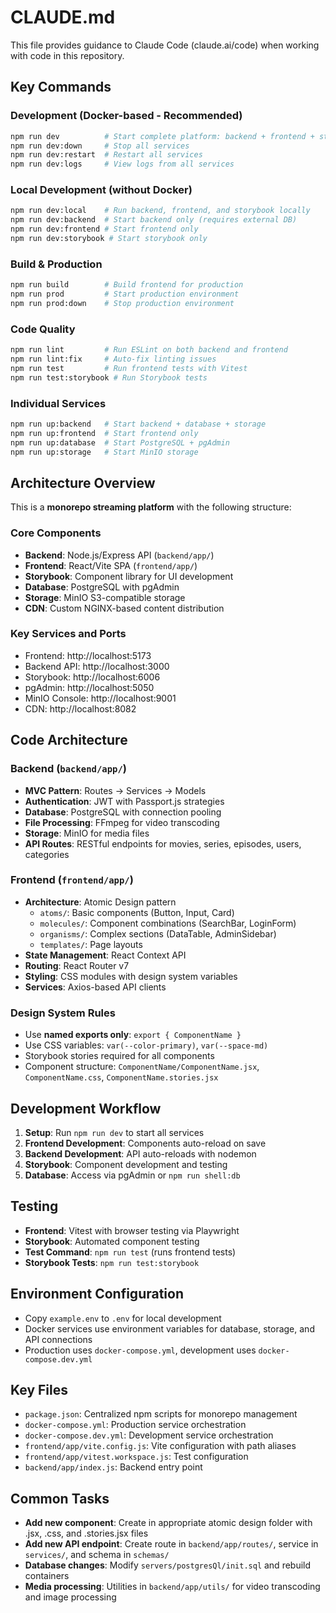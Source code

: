 # CLAUDE.md

This file provides guidance to Claude Code (claude.ai/code) when working with code in this repository.

## Key Commands

### Development (Docker-based - Recommended)
```bash
npm run dev          # Start complete platform: backend + frontend + storybook + services
npm run dev:down     # Stop all services
npm run dev:restart  # Restart all services
npm run dev:logs     # View logs from all services
```

### Local Development (without Docker)
```bash
npm run dev:local    # Run backend, frontend, and storybook locally
npm run dev:backend  # Start backend only (requires external DB)
npm run dev:frontend # Start frontend only  
npm run dev:storybook # Start storybook only
```

### Build & Production
```bash
npm run build        # Build frontend for production
npm run prod         # Start production environment
npm run prod:down    # Stop production environment
```

### Code Quality
```bash
npm run lint         # Run ESLint on both backend and frontend
npm run lint:fix     # Auto-fix linting issues
npm run test         # Run frontend tests with Vitest
npm run test:storybook # Run Storybook tests
```

### Individual Services
```bash
npm run up:backend   # Start backend + database + storage
npm run up:frontend  # Start frontend only
npm run up:database  # Start PostgreSQL + pgAdmin
npm run up:storage   # Start MinIO storage
```

## Architecture Overview

This is a **monorepo streaming platform** with the following structure:

### Core Components
- **Backend**: Node.js/Express API (`backend/app/`)
- **Frontend**: React/Vite SPA (`frontend/app/`)
- **Storybook**: Component library for UI development
- **Database**: PostgreSQL with pgAdmin
- **Storage**: MinIO S3-compatible storage
- **CDN**: Custom NGINX-based content distribution

### Key Services and Ports
- Frontend: http://localhost:5173
- Backend API: http://localhost:3000
- Storybook: http://localhost:6006
- pgAdmin: http://localhost:5050
- MinIO Console: http://localhost:9001
- CDN: http://localhost:8082

## Code Architecture

### Backend (`backend/app/`)
- **MVC Pattern**: Routes → Services → Models
- **Authentication**: JWT with Passport.js strategies
- **Database**: PostgreSQL with connection pooling
- **File Processing**: FFmpeg for video transcoding
- **Storage**: MinIO for media files
- **API Routes**: RESTful endpoints for movies, series, episodes, users, categories

### Frontend (`frontend/app/`)
- **Architecture**: Atomic Design pattern
  - `atoms/`: Basic components (Button, Input, Card)
  - `molecules/`: Component combinations (SearchBar, LoginForm)
  - `organisms/`: Complex sections (DataTable, AdminSidebar)
  - `templates/`: Page layouts
- **State Management**: React Context API
- **Routing**: React Router v7
- **Styling**: CSS modules with design system variables
- **Services**: Axios-based API clients

### Design System Rules
- Use **named exports only**: `export { ComponentName }`
- Use CSS variables: `var(--color-primary)`, `var(--space-md)`
- Storybook stories required for all components
- Component structure: `ComponentName/ComponentName.jsx`, `ComponentName.css`, `ComponentName.stories.jsx`

## Development Workflow

1. **Setup**: Run `npm run dev` to start all services
2. **Frontend Development**: Components auto-reload on save
3. **Backend Development**: API auto-reloads with nodemon
4. **Storybook**: Component development and testing
5. **Database**: Access via pgAdmin or `npm run shell:db`

## Testing

- **Frontend**: Vitest with browser testing via Playwright
- **Storybook**: Automated component testing
- **Test Command**: `npm run test` (runs frontend tests)
- **Storybook Tests**: `npm run test:storybook`

## Environment Configuration

- Copy `example.env` to `.env` for local development
- Docker services use environment variables for database, storage, and API connections
- Production uses `docker-compose.yml`, development uses `docker-compose.dev.yml`

## Key Files

- `package.json`: Centralized npm scripts for monorepo management
- `docker-compose.yml`: Production service orchestration
- `docker-compose.dev.yml`: Development service orchestration
- `frontend/app/vite.config.js`: Vite configuration with path aliases
- `frontend/app/vitest.workspace.js`: Test configuration
- `backend/app/index.js`: Backend entry point

## Common Tasks

- **Add new component**: Create in appropriate atomic design folder with .jsx, .css, and .stories.jsx files
- **Add new API endpoint**: Create route in `backend/app/routes/`, service in `services/`, and schema in `schemas/`
- **Database changes**: Modify `servers/postgresQl/init.sql` and rebuild containers
- **Media processing**: Utilities in `backend/app/utils/` for video transcoding and image processing